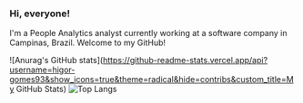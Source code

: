 ### Hi, everyone!

I'm a People Analytics analyst currently working at a software company in Campinas, Brazil. Welcome to my GitHub!


![Anurag's GitHub stats](https://github-readme-stats.vercel.app/api?username=higor-gomes93&show_icons=true&theme=radical&hide=contribs&custom_title=My GitHub Stats)
![Top Langs](https://github-readme-stats.vercel.app/api/top-langs/?username=higor-gomes93&layout=compact&theme=radical)

